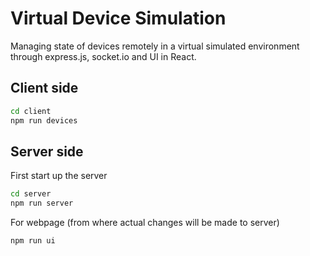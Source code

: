# Virtual Device Simulation

Managing state of devices remotely in a virtual simulated environment through express.js, socket.io and UI in React.

## Client side

```bash
cd client
npm run devices
```

## Server side

First start up the server

```bash
cd server
npm run server
```

For webpage (from where actual changes will be made to server)

```bash
npm run ui
```
